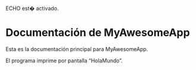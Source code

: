 ECHO est� activado.
# Documentación de MyAwesomeApp
Esta es la documentación principal para MyAwesomeApp.

El programa imprime por pantalla “HolaMundo”.